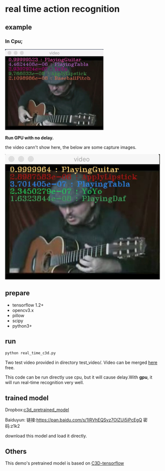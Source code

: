 # real time action recognition
## example

### In Cpu;
![](https://github.com/FingerRec/real_time_video_action_recognition/raw/master/resources/test_gif.gif)

**Run GPU with no delay.**

the video cann't show here, the below are some capture images.

![](https://github.com/FingerRec/real_time_video_action_recognition/raw/master/resources/test_1.jpg)


## prepare
* tensorflow 1.2+  
* opencv3.x  
* pillow
* scipy
* python3+

## run

```bash
python real_time_c3d.py
```
Two test video provided in directory test_video/. Video can be merged  [here](https://www.aconvert.com/cn/video/merge/) free.

This code can be run directly use cpu, but it will cause delay.With  **gpu**, it will run real-time recognition very well.

## trained model

Dropbox:[c3d_pretrained_model](https://www.dropbox.com/sh/8wcjrcadx4r31ux/AAAkz3dQ706pPO8ZavrztRCca?dl=0)

Baiduyun: 链接:https://pan.baidu.com/s/1IRVhEQSvz7OlZUi5iPcEgQ  密码:z1k2

download this model and load it directly.

## Others
This demo's pretrained model is based on [C3D-tensorflow](https://github.com/hx173149/C3D-tensorflow)
